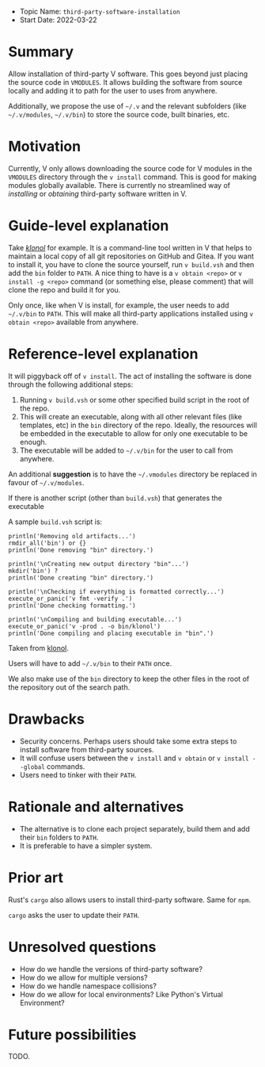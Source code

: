 - Topic Name: `third-party-software-installation`
- Start Date: 2022-03-22
  <!-- - RFC PR: [vlang/rfcs#00000](https://github.com/vlang/rfcs/pull/00000) -->
  <!-- - V Issue: [vlang/v#00000](https://github.com/vlang/v/issues/00000) -->

# Summary

Allow installation of third-party V software.
This goes beyond just placing the source code in `VMODULES`.
It allows building the software from source locally and adding it to path for the user to uses from anywhere.

Additionally, we propose the use of `~/.v` and the relevant subfolders (like `~/.v/modules`, `~/.v/bin`) to store the source code, built binaries, etc.

# Motivation

Currently, V only allows downloading the source code for V modules in the `VMODULES` directory through the `v install` command.
This is good for making modules globally available. There is currently no streamlined way of _installing_ or _obtaining_ third-party software written in V.

# Guide-level explanation

Take [_klonol_](https://github.com/hungrybluedev/klonol) for example.
It is a command-line tool written in V that helps to maintain a local copy of all git repositories on GitHub and Gitea.
If you want to install it, you have to clone the source yourself, run `v build.vsh` and then add the `bin` folder to `PATH`.
A nice thing to have is a `v obtain <repo>` or `v install -g <repo>` command (or something else, please comment) that will clone the repo and build it for you.

Only once, like when V is install, for example, the user needs to add `~/.v/bin` to `PATH`.
This will make all third-party applications installed using `v obtain <repo>` available from anywhere.

# Reference-level explanation

It will piggyback off of `v install`.
The act of installing the software is done through the following additional steps:

1. Running `v build.vsh` or some other specified build script in the root of the repo.
2. This will create an executable, along with all other
   relevant files (like templates, etc) in the `bin` directory of the repo. Ideally, the resources will be embedded in the executable to allow for only one executable to be enough.
3. The executable will be added to `~/.v/bin` for the user to call from anywhere.

An additional **suggestion** is to have the `~/.vmodules` directory be replaced in favour of `~/.v/modules`.

If there is another script (other than `build.vsh`) that generates the executable

A sample `build.vsh` script is:

```text
println('Removing old artifacts...')
rmdir_all('bin') or {}
println('Done removing "bin" directory.')

println('\nCreating new output directory "bin"...')
mkdir('bin') ?
println('Done creating "bin" directory.')

println('\nChecking if everything is formatted correctly...')
execute_or_panic('v fmt -verify .')
println('Done checking formatting.')

println('\nCompiling and building executable...')
execute_or_panic('v -prod . -o bin/klonol')
println('Done compiling and placing executable in "bin".')
```

Taken from [klonol](https://github.com/hungrybluedev/klonol/blob/6e36e5676542aae40e0124de13055643484bb015/build.vsh).

Users will have to add `~/.v/bin` to their `PATH` once.

We also make use of the `bin` directory to keep the other files in the root of the repository out of the search path.

# Drawbacks

- Security concerns. Perhaps users should take some extra steps to install software from third-party sources.
- It will confuse users between the `v install` and `v obtain` or `v install --global` commands.
- Users need to tinker with their `PATH`.

# Rationale and alternatives

- The alternative is to clone each project separately, build them and add their `bin` folders to `PATH`.
- It is preferable to have a simpler system.

# Prior art

Rust's `cargo` also allows users to install third-party software. Same for `npm`.

`cargo` asks the user to update their `PATH`.

# Unresolved questions

- How do we handle the versions of third-party software?
- How do we allow for multiple versions?
- How do we handle namespace collisions?
- How do we allow for local environments? Like Python's Virtual Environment?

# Future possibilities

TODO.
